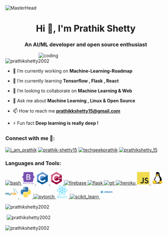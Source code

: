 ![MasterHead](https://www.pantechelearning.com/wp-content/uploads/2020/08/machinelearning-banner.jpg)
<h1 align="center">Hi 👋, I'm Prathik Shetty</h1>
<h3 align="center">An AI/ML developer and open source enthusiast</h3>
<img align="right" alt="coding" width="400" src="https://designbuffs.com/wp-content/uploads/2020/11/Boy-Working-From-Home.gif">


<p align="left"> <img src="https://komarev.com/ghpvc/?username=prathikshetty2002&label=Profile%20Visitors&color=0e75b6&style=flat" alt="prathikshetty2002" /> </p>

<!-- <p align="left"> <a href="https://twitter.com/i_am_prathik" target="blank"><img src="https://img.shields.io/twitter/follow/i_am_prathik?logo=twitter&style=for-the-badge" alt="i_am_prathik" /></a> </p> -->

- 🔭 I’m currently working on **Machine-Learning-Roadmap**

- 🌱 I’m currently learning **Tensorflow , Flask , React**

- 👯 I’m looking to collaborate on **Machine Learning & Web**

- 💬 Ask me about **Machine Learning , Linux & Open Source**

- 📫 How to reach me **prathikkshetty15@gmail.com**

- ⚡ Fun fact **Deep learning is really deep !**

<h3 align="left">Connect with me 🤩:</h3>
<p align="left">
<a href="https://twitter.com/i_am_prathik" target="blank"><img align="center" src="https://raw.githubusercontent.com/rahuldkjain/github-profile-readme-generator/master/src/images/icons/Social/twitter.svg" alt="i_am_prathik" height="30" width="40" /></a>
<a href="https://linkedin.com/in/prathik-shetty15" target="blank"><img align="center" src="https://raw.githubusercontent.com/rahuldkjain/github-profile-readme-generator/master/src/images/icons/Social/linked-in-alt.svg" alt="prathik-shetty15" height="30" width="40" /></a>
<a href="https://kaggle.com/techgeekprathik" target="blank"><img align="center" src="https://raw.githubusercontent.com/rahuldkjain/github-profile-readme-generator/master/src/images/icons/Social/kaggle.svg" alt="techgeekprathik" height="30" width="40" /></a>
<a href="https://instagram.com/prathikshetty_15" target="blank"><img align="center" src="https://raw.githubusercontent.com/rahuldkjain/github-profile-readme-generator/master/src/images/icons/Social/instagram.svg" alt="prathikshetty_15" height="30" width="40" /></a>
</p>

<h3 align="left">Languages and Tools:</h3>
<p align="left"> <a href="https://www.gnu.org/software/bash/" target="_blank" rel="noreferrer"> <img src="https://www.vectorlogo.zone/logos/gnu_bash/gnu_bash-icon.svg" alt="bash" width="40" height="40"/> </a> <a href="https://getbootstrap.com" target="_blank" rel="noreferrer"> <img src="https://raw.githubusercontent.com/devicons/devicon/master/icons/bootstrap/bootstrap-plain-wordmark.svg" alt="bootstrap" width="40" height="40"/> </a> <a href="https://www.cprogramming.com/" target="_blank" rel="noreferrer"> <img src="https://raw.githubusercontent.com/devicons/devicon/master/icons/c/c-original.svg" alt="c" width="40" height="40"/> </a> <a href="https://www.w3schools.com/cpp/" target="_blank" rel="noreferrer"> <img src="https://raw.githubusercontent.com/devicons/devicon/master/icons/cplusplus/cplusplus-original.svg" alt="cplusplus" width="40" height="40"/> </a> <a href="https://firebase.google.com/" target="_blank" rel="noreferrer"> <img src="https://www.vectorlogo.zone/logos/firebase/firebase-icon.svg" alt="firebase" width="40" height="40"/> </a> <a href="https://flask.palletsprojects.com/" target="_blank" rel="noreferrer"> <img src="https://www.vectorlogo.zone/logos/pocoo_flask/pocoo_flask-icon.svg" alt="flask" width="40" height="40"/> </a> <a href="https://git-scm.com/" target="_blank" rel="noreferrer"> <img src="https://www.vectorlogo.zone/logos/git-scm/git-scm-icon.svg" alt="git" width="40" height="40"/> </a> <a href="https://heroku.com" target="_blank" rel="noreferrer"> <img src="https://www.vectorlogo.zone/logos/heroku/heroku-icon.svg" alt="heroku" width="40" height="40"/> </a> <a href="https://developer.mozilla.org/en-US/docs/Web/JavaScript" target="_blank" rel="noreferrer"> <img src="https://raw.githubusercontent.com/devicons/devicon/master/icons/javascript/javascript-original.svg" alt="javascript" width="40" height="40"/> </a> <a href="https://www.linux.org/" target="_blank" rel="noreferrer"> <img src="https://raw.githubusercontent.com/devicons/devicon/master/icons/linux/linux-original.svg" alt="linux" width="40" height="40"/> </a> <a href="https://www.mysql.com/" target="_blank" rel="noreferrer"> <img src="https://raw.githubusercontent.com/devicons/devicon/master/icons/mysql/mysql-original-wordmark.svg" alt="mysql" width="40" height="40"/> </a> <a href="https://www.python.org" target="_blank" rel="noreferrer"> <img src="https://raw.githubusercontent.com/devicons/devicon/master/icons/python/python-original.svg" alt="python" width="40" height="40"/> </a> <a href="https://pytorch.org/" target="_blank" rel="noreferrer"> <img src="https://www.vectorlogo.zone/logos/pytorch/pytorch-icon.svg" alt="pytorch" width="40" height="40"/> </a> <a href="https://reactjs.org/" target="_blank" rel="noreferrer"> <img src="https://raw.githubusercontent.com/devicons/devicon/master/icons/react/react-original-wordmark.svg" alt="react" width="40" height="40"/> </a> <a href="https://scikit-learn.org/" target="_blank" rel="noreferrer"> <img src="https://upload.wikimedia.org/wikipedia/commons/0/05/Scikit_learn_logo_small.svg" alt="scikit_learn" width="40" height="40"/> </a> <a href="https://webpack.js.org" target="_blank" rel="noreferrer"> <img src="https://raw.githubusercontent.com/devicons/devicon/d00d0969292a6569d45b06d3f350f463a0107b0d/icons/webpack/webpack-original-wordmark.svg" alt="webpack" width="40" height="40"/> </a> </p>

<p><img align="center" src="https://github-readme-stats.vercel.app/api/top-langs?username=prathikshetty2002&theme=radical&show_icons=true&locale=en&layout=compact" alt="prathikshetty2002" /></p>

<p>&nbsp;<img align="center" src="https://github-readme-stats.vercel.app/api?username=prathikshetty2002&&theme=radical&show_icons=true&locale=en" alt="prathikshetty2002" /></p>

<p><img align="center" src="https://github-readme-streak-stats.herokuapp.com/?user=prathikshetty2002&" alt="prathikshetty2002" /></p>
